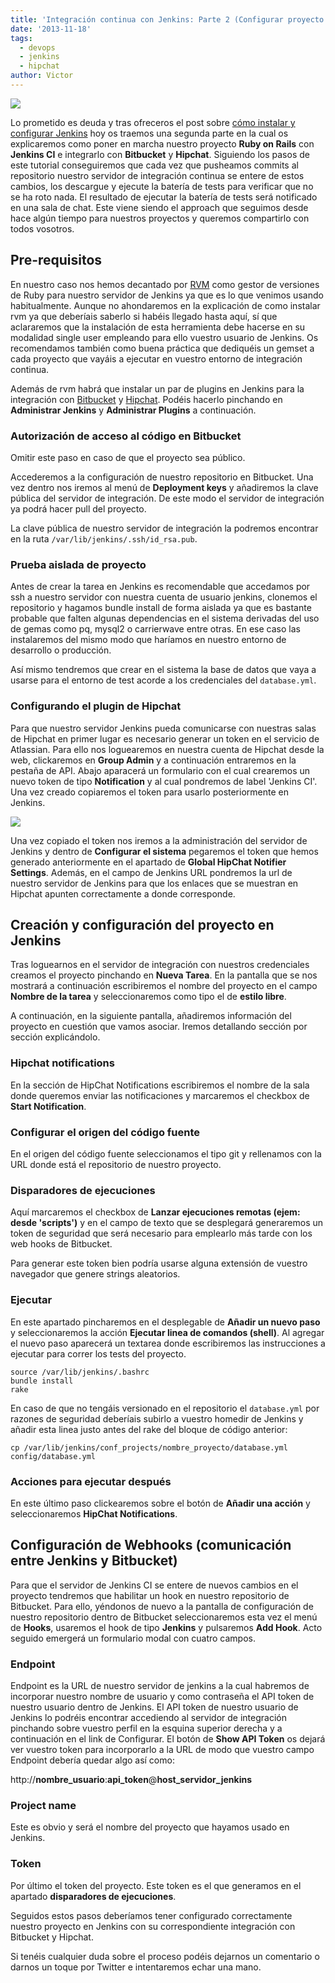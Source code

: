 ```yaml
---
title: 'Integración continua con Jenkins: Parte 2 (Configurar proyecto Rails e integración con Bitbucket y HipChat)'
date: '2013-11-18'
tags:
  - devops
  - jenkins
  - hipchat
author: Victor
---
```


[![](https://diacode-blog.s3-eu-west-1.amazonaws.com/2013/10/jenkins-rails.png)](https://diacode-blog.s3-eu-west-1.amazonaws.com/2013/10/jenkins-rails.png)

Lo prometido es deuda y tras ofreceros el post sobre [cómo instalar y configurar Jenkins](http://blog.diacode.com/integracion-continua-con-jenkins-parte-1-introduccion-e-instalacion) hoy os traemos una segunda parte en la cual os explicaremos como poner en marcha nuestro proyecto **Ruby on Rails** con 
**Jenkins CI** e integrarlo con **Bitbucket** y **Hipchat**. Siguiendo los pasos de este tutorial conseguiremos que cada vez que pusheamos commits al repositorio nuestro servidor de integración continua se entere de estos cambios, los descargue y ejecute la batería de tests para verificar que no se ha roto nada. El resultado de ejecutar la batería de tests será notificado en una sala de chat. Este viene siendo el approach que seguimos desde hace algún tiempo para nuestros proyectos y queremos compartirlo con todos vosotros.

## Pre-requisitos

En nuestro caso nos hemos decantado por [RVM](http://rvm.io/) como gestor de versiones de Ruby para nuestro servidor de Jenkins ya que es lo que venimos usando habitualmente. Aunque no ahondaremos en la explicación de como instalar rvm ya que deberíais saberlo si habéis llegado hasta aquí, sí que aclararemos que la instalación de esta herramienta debe hacerse en su modalidad single user empleando para ello vuestro usuario de Jenkins. Os recomendamos también como buena práctica que dediquéis un gemset a cada proyecto que vayáis a ejecutar en vuestro entorno de integración continua.

Además de rvm habrá que instalar un par de plugins en Jenkins para la integración con [Bitbucket](https://wiki.jenkins-ci.org/display/JENKINS/Git+Plugin) y [Hipchat](http://wiki.jenkins-ci.org/display/JENKINS/HipChat+Plugin). Podéis hacerlo pinchando en **Administrar Jenkins** y **Administrar Plugins** a continuación.

### Autorización de acceso al código en Bitbucket

Omitir este paso en caso de que el proyecto sea público.

Accederemos a la configuración de nuestro repositorio en Bitbucket. Una vez dentro nos iremos al menú de **Deployment keys** y añadiremos la clave pública del servidor de integración. De este modo el servidor de integración ya podrá hacer pull del proyecto.

La clave pública de nuestro servidor de integración la podremos encontrar en la ruta `/var/lib/jenkins/.ssh/id_rsa.pub`.

### Prueba aislada de proyecto

Antes de crear la tarea en Jenkins es recomendable que accedamos por ssh a nuestro servidor con nuestra cuenta de usuario jenkins, clonemos el repositorio y hagamos bundle install de forma aislada ya que es bastante probable que falten algunas dependencias en el sistema derivadas del uso de gemas como pq, mysql2 o carrierwave entre otras. En ese caso las instalaremos del mismo modo que haríamos en nuestro entorno de desarrollo o producción.

Así mismo tendremos que crear en el sistema la base de datos que vaya a usarse para el entorno de test acorde a los credenciales del 
`database.yml`.

### Configurando el plugin de Hipchat

Para que nuestro servidor Jenkins pueda comunicarse con nuestras salas de Hipchat en primer lugar es necesario generar un token en el servicio de Atlassian. Para ello nos loguearemos en nuestra cuenta de Hipchat desde la web, clickaremos en **Group Admin** y a continuación entraremos en la pestaña de API. Abajo aparacerá un formulario con el cual crearemos un nuevo token de tipo 
**Notification** y al cual pondremos de label 'Jenkins CI'. Una vez creado copiaremos el token para usarlo posteriormente en Jenkins.

[![](https://diacode-blog.s3-eu-west-1.amazonaws.com/2013/11/hipchat-api-token.png)](https://diacode-blog.s3-eu-west-1.amazonaws.com/2013/11/hipchat-api-token.png)

Una vez copiado el token nos iremos a la administración del servidor de Jenkins y dentro de **Configurar el sistema** pegaremos el token que hemos generado anteriormente en el apartado de **Global HipChat Notifier Settings**. Además, en el campo de Jenkins URL pondremos la url de nuestro servidor de Jenkins para que los enlaces que se muestran en Hipchat apunten correctamente a donde corresponde.

## Creación y configuración del proyecto en Jenkins

Tras loguearnos en el servidor de integración con nuestros credenciales creamos el proyecto pinchando en **Nueva Tarea**. En la pantalla que se nos mostrará a continuación escribiremos el nombre del proyecto en el campo 
**Nombre de la tarea** y seleccionaremos como tipo el de **estilo libre**.

A continuación, en la siguiente pantalla, añadiremos información del proyecto en cuestión que vamos asociar. Iremos detallando sección por sección explicándolo.

### Hipchat notifications

En la sección de HipChat Notifications escribiremos el nombre de la sala donde queremos enviar las notificaciones y marcaremos el checkbox de **Start Notification**.

### Configurar el origen del código fuente

En el origen del código fuente seleccionamos el tipo git y rellenamos con la URL donde está el repositorio de nuestro proyecto.

### Disparadores de ejecuciones

Aquí marcaremos el checkbox de **Lanzar ejecuciones remotas (ejem: desde 'scripts')** y en el campo de texto que se desplegará generaremos un token de seguridad que será necesario para emplearlo más tarde con los web hooks de Bitbucket.

Para generar este token bien podría usarse alguna extensión de vuestro navegador que genere strings aleatorios.

### Ejecutar

En este apartado pincharemos en el desplegable de **Añadir un nuevo paso** y seleccionaremos la acción **Ejecutar linea de comandos (shell)**. Al agregar el nuevo paso aparecerá un textarea donde escribiremos las instrucciones a ejecutar para correr los tests del proyecto.

```
source /var/lib/jenkins/.bashrc
bundle install
rake
```

En caso de que no tengáis versionado en el repositorio el `database.yml` por razones de seguridad deberíais subirlo a vuestro homedir de Jenkins y añadir esta linea justo antes del rake del bloque de código anterior:

```
cp /var/lib/jenkins/conf_projects/nombre_proyecto/database.yml config/database.yml
```

### Acciones para ejecutar después

En este último paso clickearemos sobre el botón de **Añadir una acción** y seleccionaremos **HipChat Notifications**.

## Configuración de Webhooks (comunicación entre Jenkins y Bitbucket)

Para que el servidor de Jenkins CI se entere de nuevos cambios en el proyecto tendremos que habilitar un hook en nuestro repositorio de Bitbucket. Para ello, yéndonos de nuevo a la pantalla de configuración de nuestro repositorio dentro de Bitbucket seleccionaremos esta vez el menú de **Hooks**, usaremos el hook de tipo **Jenkins** y pulsaremos **Add Hook**. Acto seguido emergerá un formulario modal con cuatro campos.

### Endpoint

Endpoint es la URL de nuestro servidor de jenkins a la cual habremos de incorporar nuestro nombre de usuario y como contraseña el API token de nuestro usuario dentro de Jenkins. El API token de nuestro usuario de Jenkins lo podréis encontrar accediendo al servidor de integración pinchando sobre vuestro perfil en la esquina superior derecha y a continuación en el link de Configurar. El botón de  **Show API Token** os dejará ver vuestro token para incorporarlo a la URL de modo que vuestro campo Endpoint debería quedar algo así como:

http://**nombre_usuario**:**api_token**@**host_servidor_jenkins**

### Project name

Este es obvio y será el nombre del proyecto que hayamos usado en Jenkins.

### Token

Por último el token del proyecto. Este token es el que generamos en el apartado **disparadores de ejecuciones**.

Seguidos estos pasos deberíamos tener configurado correctamente nuestro proyecto en Jenkins con su correspondiente integración con Bitbucket y Hipchat.

Si tenéis cualquier duda sobre el proceso podéis dejarnos un comentario o darnos un toque por Twitter e intentaremos echar una mano.
